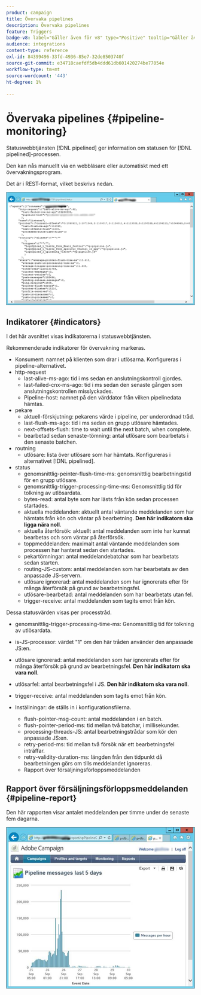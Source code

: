 ```yaml
---
product: campaign
title: Övervaka pipelines
description: Övervaka pipelines
feature: Triggers
badge-v8: label="Gäller även för v8" type="Positive" tooltip="Gäller även Campaign v8"
audience: integrations
content-type: reference
exl-id: 84399496-33fd-4936-85e7-32de8503740f
source-git-commit: e34718caefdf5db4ddd61db601420274be77054e
workflow-type: tm+mt
source-wordcount: '443'
ht-degree: 1%

---
```


# Övervaka pipelines {#pipeline-monitoring}



Statuswebbtjänsten [!DNL pipelined] ger information om statusen för [!DNL pipelined]-processen.

Den kan nås manuellt via en webbläsare eller automatiskt med ett övervakningsprogram.

Det är i REST-format, vilket beskrivs nedan.

![](assets/triggers_8.png)

## Indikatorer {#indicators}

I det här avsnittet visas indikatorerna i statuswebbtjänsten.

Rekommenderade indikatorer för övervakning markeras.

* Konsument: namnet på klienten som drar i utlösarna. Konfigureras i pipeline-alternativet.
* http-request
   * last-alive-ms-ago: tid i ms sedan en anslutningskontroll gjordes.
   * last-failed-cnx-ms-ago: tid i ms sedan den senaste gången som anslutningskontrollen misslyckades.
   * Pipeline-host: namnet på den värddator från vilken pipelinedata hämtas.
* pekare
   * aktuell-förskjutning: pekarens värde i pipeline, per underordnad tråd.
   * last-flush-ms-ago: tid i ms sedan en grupp utlösare hämtades.
   * next-offsets-flush: time to wait until the next batch, when complete.
   * bearbetad sedan senaste-tömning: antal utlösare som bearbetats i den senaste batchen.
* routning
   * utlösare: lista över utlösare som har hämtats. Konfigureras i alternativet [!DNL pipelined].
* status
   * genomsnittlig-peinter-flush-time-ms: genomsnittlig bearbetningstid för en grupp utlösare.
   * genomsnittlig-trigger-processing-time-ms: Genomsnittlig tid för tolkning av utlösardata.
   * bytes-read: antal byte som har lästs från kön sedan processen startades.
   * aktuella meddelanden: aktuellt antal väntande meddelanden som har hämtats från kön och väntar på bearbetning. **Den här indikatorn ska ligga nära noll**.
   * aktuella återförsök: aktuellt antal meddelanden som inte har kunnat bearbetas och som väntar på återförsök.
   * toppmeddelanden: maximalt antal väntande meddelanden som processen har hanterat sedan den startades.
   * pekartömningar: antal meddelandebatchar som har bearbetats sedan starten.
   * routing-JS-custom: antal meddelanden som har bearbetats av den anpassade JS-servern.
   * utlösare ignorerad: antal meddelanden som har ignorerats efter för många återförsök på grund av bearbetningsfel.
   * utlösare-bearbetad: antal meddelanden som har bearbetats utan fel.
   * trigger-receive: antal meddelanden som tagits emot från kön.

Dessa statusvärden visas per processtråd.

* genomsnittlig-trigger-processing-time-ms: Genomsnittlig tid för tolkning av utlösardata.
* is-JS-processor: värdet &quot;1&quot; om den här tråden använder den anpassade JS:en.
* utlösare ignorerad: antal meddelanden som har ignorerats efter för många återförsök på grund av bearbetningsfel. **Den här indikatorn ska vara noll**.
* utlösarfel: antal bearbetningsfel i JS. **Den här indikatorn ska vara noll**.
* trigger-receive: antal meddelanden som tagits emot från kön.

* Inställningar: de ställs in i konfigurationsfilerna.
   * flush-pointer-msg-count: antal meddelanden i en batch.
   * flush-pointer-period-ms: tid mellan två batchar, i millisekunder.
   * processing-threads-JS: antal bearbetningstrådar som kör den anpassade JS:en.
   * retry-period-ms: tid mellan två försök när ett bearbetningsfel inträffar.
   * retry-validity-duration-ms: längden från den tidpunkt då bearbetningen görs om tills meddelandet ignoreras.
   * Rapport över försäljningsförloppsmeddelanden

## Rapport över försäljningsförloppsmeddelanden {#pipeline-report}

Den här rapporten visar antalet meddelanden per timme under de senaste fem dagarna.

![](assets/triggers_9.png)
